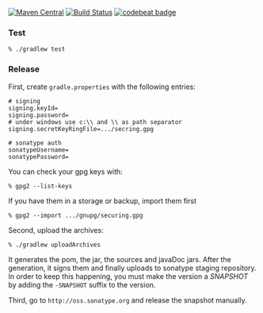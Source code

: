 [![Maven Central](https://maven-badges.herokuapp.com/maven-central/com.zsoltfabok/sqlite-dialect/badge.png)](https://maven-badges.herokuapp.com/maven-central/com.zsoltfabok/sqlite-dialect/)
[![Build Status](https://travis-ci.org/ZsoltFabok/sqlite-dialect.svg?branch=master)](https://travis-ci.org/ZsoltFabok/sqlite-dialect)
[![codebeat badge](https://codebeat.co/badges/5d552b87-552c-4d5f-877b-444a4f3c8dc7)](https://codebeat.co/projects/github-com-zsoltfabok-sqlite-dialect-master)

### Test
    % ./gradlew test
 
### Release

First, create `gradle.properties` with the following entries:

    # signing
    signing.keyId=
    signing.password=
    # under windows use c:\\ and \\ as path separator
    signing.secretKeyRingFile=.../secring.gpg

    # sonatype auth
    sonatypeUsername=
    sonatypePassword=
    
You can check your gpg keys with:

    % gpg2 --list-keys

If you have them in a storage or backup, import them first
    
    % gpg2 --import .../gnupg/securing.gpg
    
Second, upload the archives:

    % ./gradlew uploadArchives
  
It generates the pom, the jar, the sources and javaDoc jars. After the generation, it signs them and finally uploads to sonatype staging repository. In order to keep this happening, you must make the version a *SNAPSHOT* by adding the `-SNAPSHOT` suffix to the version.

Third, go to `http://oss.sonatype.org` and release the snapshot manually.